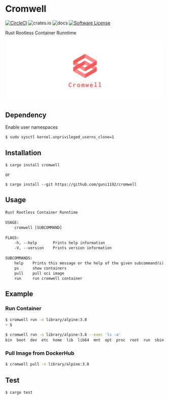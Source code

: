 # Cromwell

[![CircleCI](https://circleci.com/gh/guni1192/cromwell/tree/master.svg?style=svg)](https://circleci.com/gh/guni1192/cromwell/tree/master)
![crates.io](https://img.shields.io/crates/v/cromwell.svg)
![docs](https://docs.rs/cromwell/badge.svg)
[![Software License](https://img.shields.io/badge/license-MIT-brightgreen.svg)](LICENSE)

Rust Rootless Container Runntime

![logo](./logos/facebook_cover_photo_2.png)

## Dependency

Enable user namespaces

```
$ sudo sysctl kernel.unprivileged_userns_clone=1
```

## Installation

```
$ cargo install cromwell
```

or 

```
$ cargo install --git https://github.com/guni1192/cromwell
```

## Usage

```text
Rust Rootless Container Runntime

USAGE:
    cromwell [SUBCOMMAND]

FLAGS:
    -h, --help       Prints help information
    -V, --version    Prints version information

SUBCOMMANDS:
    help    Prints this message or the help of the given subcommand(s)
    ps      show containers
    pull    pull oci image
    run     run cromwell container
```

## Example

### Run Container

```bash
$ cromwell run -n library/alpine:3.8
~ $
```

```bash
$ cromwell run -n library/alpine:3.8 --exec 'ls -a'
bin  boot  dev  etc  home  lib  lib64  mnt  opt  proc  root  run  sbin  srv  sys  tmp  usr  var
```

### Pull Image from DockerHub

```bash
$ cromwell pull -n library/alpine:3.8
```

## Test

```bash
$ cargo test
```
